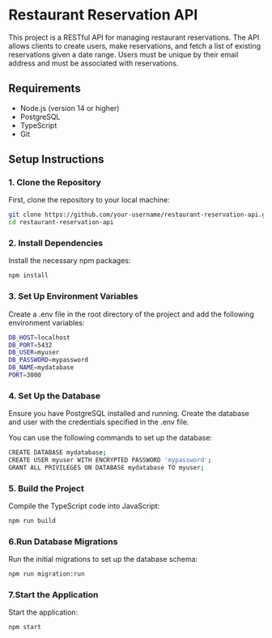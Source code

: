 # Restaurant Reservation API

This project is a RESTful API for managing restaurant reservations. The API allows clients to create users, make reservations, and fetch a list of existing reservations given a date range. Users must be unique by their email address and must be associated with reservations.

## Requirements

- Node.js (version 14 or higher)
- PostgreSQL
- TypeScript
- Git

## Setup Instructions

### 1. Clone the Repository

First, clone the repository to your local machine:

```sh
git clone https://github.com/your-username/restaurant-reservation-api.git
cd restaurant-reservation-api
```

### 2. Install Dependencies

Install the necessary npm packages:

```sh
npm install
```

### 3. Set Up Environment Variables

Create a .env file in the root directory of the project and add the following environment variables:

```sh
DB_HOST=localhost
DB_PORT=5432
DB_USER=myuser
DB_PASSWORD=mypassword
DB_NAME=mydatabase
PORT=3000
```

### 4. Set Up the Database
Ensure you have PostgreSQL installed and running. Create the database and user with the credentials specified in the .env file.

You can use the following commands to set up the database:

```sh
CREATE DATABASE mydatabase;
CREATE USER myuser WITH ENCRYPTED PASSWORD 'mypassword';
GRANT ALL PRIVILEGES ON DATABASE mydatabase TO myuser;
```
### 5. Build the Project
Compile the TypeScript code into JavaScript:

```sh
npm run build
```

### 6.Run Database Migrations

Run the initial migrations to set up the database schema:

```sh
npm run migration:run
```

### 7.Start the Application

Start the application:

```sh
npm start
```